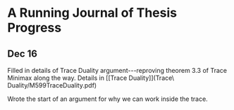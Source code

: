 # A Running Journal of Thesis Progress

## Dec 16

Filled in details of Trace Duality argument---reproving theorem 3.3 of Trace
Minimax along the way. Details in [[Trace Duality]](Trace\ Duality/M599TraceDuality.pdf)

Wrote the start of an argument for why we can work inside the trace.

